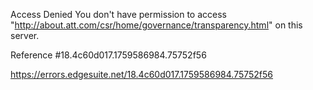 Access Denied
You don't have permission to access "http://about.att.com/csr/home/governance/transparency.html" on this server.

Reference #18.4c60d017.1759586984.75752f56

https://errors.edgesuite.net/18.4c60d017.1759586984.75752f56